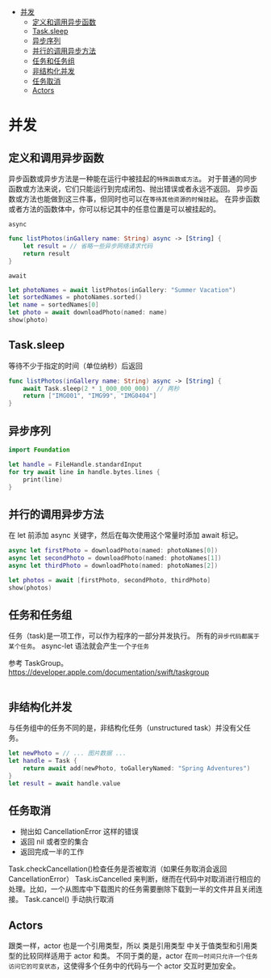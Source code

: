 <!-- TOC -->

- [并发](#%E5%B9%B6%E5%8F%91)
    - [定义和调用异步函数](#%E5%AE%9A%E4%B9%89%E5%92%8C%E8%B0%83%E7%94%A8%E5%BC%82%E6%AD%A5%E5%87%BD%E6%95%B0)
    - [Task.sleep](#tasksleep)
    - [异步序列](#%E5%BC%82%E6%AD%A5%E5%BA%8F%E5%88%97)
    - [并行的调用异步方法](#%E5%B9%B6%E8%A1%8C%E7%9A%84%E8%B0%83%E7%94%A8%E5%BC%82%E6%AD%A5%E6%96%B9%E6%B3%95)
    - [任务和任务组](#%E4%BB%BB%E5%8A%A1%E5%92%8C%E4%BB%BB%E5%8A%A1%E7%BB%84)
    - [非结构化并发](#%E9%9D%9E%E7%BB%93%E6%9E%84%E5%8C%96%E5%B9%B6%E5%8F%91)
    - [任务取消](#%E4%BB%BB%E5%8A%A1%E5%8F%96%E6%B6%88)
    - [Actors](#actors)

<!-- /TOC -->

# 并发

## 定义和调用异步函数

异步函数或异步方法是一种能在运行中被挂起的`特殊函数或方法`。
对于普通的同步函数或方法来说，它们只能运行到完成闭包、抛出错误或者永远不返回。
异步函数或方法也能做到这三件事，但同时也可以在`等待其他资源的时候挂起`。
在异步函数或者方法的函数体中，你可以标记其中的任意位置是可以被挂起的。

`async`

```swift
func listPhotos(inGallery name: String) async -> [String] {
    let result = // 省略一些异步网络请求代码
    return result
}
```

`await`

```swift
let photoNames = await listPhotos(inGallery: "Summer Vacation")
let sortedNames = photoNames.sorted()
let name = sortedNames[0]
let photo = await downloadPhoto(named: name)
show(photo)
```

## Task.sleep

等待不少于指定的时间（单位纳秒）后返回

```swift
func listPhotos(inGallery name: String) async -> [String] {
    await Task.sleep(2 * 1_000_000_000)  // 两秒
    return ["IMG001", "IMG99", "IMG0404"]
}
```

## 异步序列

```swift
import Foundation

let handle = FileHandle.standardInput
for try await line in handle.bytes.lines {
    print(line)
}

```

## 并行的调用异步方法

在 let 前添加 async 关键字，然后在每次使用这个常量时添加 await 标记。

```swift
async let firstPhoto = downloadPhoto(named: photoNames[0])
async let secondPhoto = downloadPhoto(named: photoNames[1])
async let thirdPhoto = downloadPhoto(named: photoNames[2])

let photos = await [firstPhoto, secondPhoto, thirdPhoto]
show(photos)
```

## 任务和任务组

任务（task)是一项工作，可以作为程序的一部分并发执行。
所有的`异步代码都属于某个任务`。
async-let 语法就会产生一个`子任务`

参考 TaskGroup。
https://developer.apple.com/documentation/swift/taskgroup

```swift

```

## 非结构化并发

与任务组中的任务不同的是，非结构化任务（unstructured task）并没有父任务。

```swift
let newPhoto = // ... 图片数据 ...
let handle = Task {
    return await add(newPhoto, toGalleryNamed: "Spring Adventures")
}
let result = await handle.value
```

## 任务取消

- 抛出如 CancellationError 这样的错误
- 返回 nil 或者空的集合
- 返回完成一半的工作

Task.checkCancellation()检查任务是否被取消（如果任务取消会返回 CancellationError）
Task.isCancelled 来判断，继而在代码中对取消进行相应的处理。比如，一个从图库中下载图片的任务需要删除下载到一半的文件并且关闭连接。
Task.cancel() 手动执行取消

## Actors

跟类一样，actor 也是一个引用类型，所以 类是引用类型 中关于值类型和引用类型的比较同样适用于 actor 和类。
不同于类的是，actor 在`同一时间只允许一个任务访问它的可变状态`，这使得多个任务中的代码与一个 actor 交互时更加安全。

